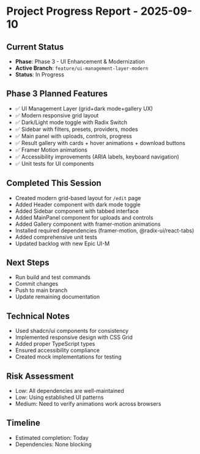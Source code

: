 # Project Progress Report - 2025-09-10

## Current Status
- **Phase**: Phase 3 - UI Enhancement & Modernization
- **Active Branch**: `feature/ui-management-layer-modern`
- **Status**: In Progress

## Phase 3 Planned Features
- ✅ UI Management Layer (grid+dark mode+gallery UX)
- ✅ Modern responsive grid layout
- ✅ Dark/Light mode toggle with Radix Switch
- ✅ Sidebar with filters, presets, providers, modes
- ✅ Main panel with uploads, controls, progress
- ✅ Result gallery with cards + hover animations + download buttons
- ✅ Framer Motion animations
- ✅ Accessibility improvements (ARIA labels, keyboard navigation)
- ✅ Unit tests for UI components

## Completed This Session
- Created modern grid-based layout for `/edit` page
- Added Header component with dark mode toggle
- Added Sidebar component with tabbed interface
- Added MainPanel component for uploads and controls
- Added Gallery component with framer-motion animations
- Installed required dependencies (framer-motion, @radix-ui/react-tabs)
- Added comprehensive unit tests
- Updated backlog with new Epic UI-M

## Next Steps
- Run build and test commands
- Commit changes
- Push to main branch
- Update remaining documentation

## Technical Notes
- Used shadcn/ui components for consistency
- Implemented responsive design with CSS Grid
- Added proper TypeScript types
- Ensured accessibility compliance
- Created mock implementations for testing

## Risk Assessment
- Low: All dependencies are well-maintained
- Low: Using established UI patterns
- Medium: Need to verify animations work across browsers

## Timeline
- Estimated completion: Today
- Dependencies: None blocking